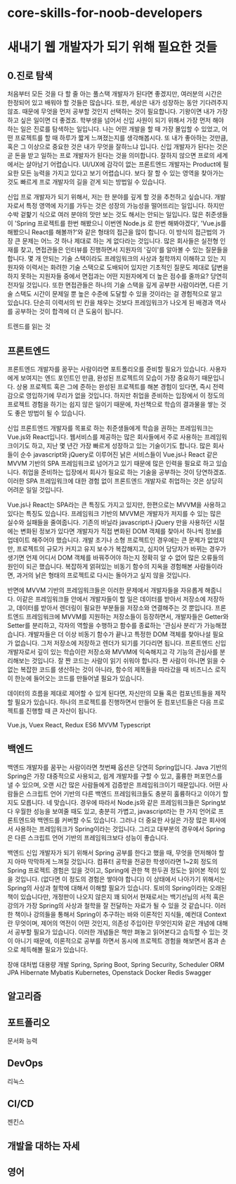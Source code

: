 # core-skills-for-noob-developers
# 새내기 웹 개발자가 되기 위해 필요한 것들

## 0.진로 탐색
 처음부터 모든 것을 다 할 줄 아는 풀스택 개발자가 된다면 좋겠지만, 여러분의 시간은 한정되어 있고 배워야 할 것들은 많습니다. 또한, 세상은 내가 성장하는 동안 기다려주지 않죠. 때문에 무엇을 먼저 공부할 것인지 선택하는 것이 필요합니다. 기왕이면 내가 가장 하고 싶은 일이면 더 좋겠죠. 학부생을 넘어서 신입 사원이 되기 위해서 가장 먼저 해야 하는 일은 진로를 탐색하는 일입니다. 나는 어떤 개발을 할 때 가장 몰입할 수 있었고, 어떤 프로젝트를 할 때 하루가 짧게 느껴졌는지를 생각해봅시다. 또 내가 좋아하는 것만큼, 혹은 그 이상으로 중요한 것은 내가 무엇을 잘하느냐 입니다. 신입 개발자가 된다는 것은 곧 돈을 받고 일하는 프로 개발자가 된다는 것을 의미합니다. 잘하지 않으면 프로의 세계에서는 살아남기 어렵습니다. UI/UX에 감각이 없는 프론트엔드 개발자는 Product에 필요한 모든 능력을 가지고 있다고 보기 어렵습니다. 보다 잘 할 수 있는 영역을 찾아가는 것도 빠르게 프로 개발자의 길을 걷게 되는 방법일 수 있습니다.  
 
 신입 프로 개발자가 되기 위해서, 저는 한 분야를 깊게 할 것을 추천하고 싶습니다. 개발자로서 특정 영역에 자기를 가두는 것은 성장의 가능성을 떨어뜨리는 일입니다. 하지만 수박 겉핥기 식으로 여러 분야의 맛만 보는 것도 해서는 안되는 일입니다. 많은 취준생들이 'Spring 프로젝트를 한번 해봤으니 이번엔 Node.js 로 한번 해봐야겠다', 'Vue.js를 해봤으니 React를 해볼까?'와 같은 형태의 접근을 많이 합니다. 이 방식의 접근법의 가장 큰 문제는 어느 것 하나 제대로 하는 게 없다라는 것입니다. 많은 회사들은 실전형 인재를 찾고, 면접관들은 인터뷰를 진행하면서 지원자의 '깊이'를 알아볼 수 있는 질문들을 합니다. 몇 개 안되는 기술 스택이라도 프레임워크의 사상과 철학까지 이해하고 있는 지원자와 이력서는 화려한 기술 스택으로 도배되어 있지만 기초적인 질문도 제대로 답변을 하지 못하는 지원자들 중에서 면접과는 어떤 지원자에게 더 높은 점수를 줄까요? 당연히 전자일 것입니다. 또한 면접관들은 하나의 기술 스택을 깊게 공부한 사람이라면, 다른 기술 스택도 시간이 문제일 뿐 높은 수준에 도달할 수 있을 것이라는 걸 경험적으로 알고 있습니다. 단순히 이력서의 빈 칸을 채우는 것보다 프레임워크가 나오게 된 배경과 역사를 공부하는 것이 합격에 더 큰 도움이 됩니다.

트렌드를 읽는 것

## 프론트엔드
 프론트엔드 개발자를 꿈꾸는 사람이라면 포트폴리오를 준비할 필요가 있습니다. 사용자에게 보여지는 엔드 포인트인 만큼, 완성된 프로젝트의 모습이 가장 중요하기 때문입니다. 상용 프로젝트 혹은 그에 준하는 완성된 프로젝트를 해본 경험이 있다면, 즉시 전력감으로 영입하기에 무리가 없을 것입니다. 하지만 취업을 준비하는 입장에서 이 정도의 프로젝트 경험을 하기는 쉽지 않은 일이기 때문에, 차선책으로 학습의 결과물을 쌓는 것도 좋은 방법이 될 수 있습니다.
 
 신입 프론트엔드 개발자를 목표로 하는 취준생들에게 학습을 권하는 프레임워크는 Vue.js와 React입니다. 웹서비스를 제공하는 많은 회사들에서 주로 사용하는 프레임워크이기도 하고, 지난 몇 년간 가장 빠르게 성장하고 있는 기술이기도 합니다. 많은 회사들이 순수 javascript와 jQuery로 이루어진 낡은 서비스들이 Vue.js나 React 같은 MVVM 기반의 SPA 프레임워크로 넘어가고 있기 때문에 많은 인력을 필요로 하고 있습니다. 취업을 준비하는 입장에서 회사가 필요로 하는 기술을 공부하는 것이 당연하겠죠. 이러한 SPA 프레임워크에 대한 경험 없이 프론트엔드 개발자로 취업하는 것은 상당히 어려운 일일 것입니다.
 
 Vue.js나 React는 SPA라는 큰 특징도 가지고 있지만, 한편으로는 MVVM을 사용하고 있다는 특징도 있습니다. 프레임워크 기반의 MVVM은 개발자가 저지를 수 있는 많은 실수와 실패들을 줄여줍니다. 기존의 바닐라 javascript나 jQuery 만을 사용하던 시절에는 변화된 정보가 있다면 개발자가 직접 변화된 DOM 객체를 찾아서 하나씩 정보를 업데이트 해주어야 했습니다. 개발 초기나 소형 프로젝트인 경우에는 큰 문제가 없었지만, 프로젝트의 규모가 커지고 유지 보수가 복잡해지고, 심지어 담당자가 바뀌는 경우가 생기면 언제 어디서 DOM 객체를 바꿔주어야 하는지 정확히 알 수 없어 많은 오류들의 원인이 되곤 했습니다. 복잡하게 얽혀있는 비동기 함수의 지옥을 경험해본 사람들이라면, 과거의 낡은 형태의 프로젝트로 다시는 돌아가고 싶지 않을 것입니다.
 
 반면에 MVVM 기반의 프레임워크들은 이러한 문제에서 개발자들을 자유롭게 해줍니다. 이같은 프레임워크들 안에서 개발자들이 할 일은 데이터를 받아서 저장소에 저장하고, 데이터를 받아서 렌더링이 필요한 부분들을 저장소와 연결해주는 것 뿐입니다. 프론트엔드 프레임워크에 MVVM를 지원하는 저장소들이 등장하면서, 개발자들은 Getter와 Setter를 분리하고, 각자의 역할을 수행하고 함수를 종료하는 '관심사 분리'가 가능해졌습니다. 개발자들은 더 이상 비동기 함수가 끝나고 특정한 DOM 객체를 찾아나설 필요가 없습니다. 그저 저장소에 저장하고 렌더가 되기를 기다리면 됩니다.
 프론트엔드 신입 개발자로서 깊이 있는 학습이란 저장소와 MVVM에 익숙해지고 각 기능의 관심사를 분리해보는 것입니다. 잘 짠 코드는 사람이 읽기 쉬워야 합니다. 짠 사람이 아니면 읽을 수 없는 복잡한 코드를 생산하는 것이 아니라, 함수의 제목들을 따라갔을 때 비즈니스 로직이 한눈에 들어오는 코드를 만들어낼 필요가 있습니다. 
 
 데이터의 흐름을 제대로 제어할 수 있게 된다면, 자신만의 모듈 혹은 컴포넌트들을 제작할 필요가 있습니다. 하나의 프로젝트를 진행하면서 만들어 둔 컴포넌트들은 다음 프로젝트를 진행할 때 큰 자산이 됩니다. 

Vue.js, Vuex
React, Redux
ES6
MVVM
Typescript

## 백엔드
 백엔드 개발자를 꿈꾸는 사람이라면 첫번째 옵션은 당연히 Spring입니다. Java 기반의 Spring은 가장 대중적으로 사용되고, 쉽게 개발자를 구할 수 있고, 훌륭한 퍼포먼스를 낼 수 있으며, 오랜 시간 많은 사람들에게 검증받은 프레임워크이기 때문입니다. 어떤 사람들은 스크립트 언어 기반의 다른 백엔드 프레임워크들도 충분히 훌륭하다고 이야기 할지도 모릅니다. 네 맞습니다. 경우에 따라서 Node.js와 같은 프레임워크들은 Spring보다 우월한 성능을 보여줄 때도 있고, 충분히 가볍고, javascript라는 한 가지 언어로 프론트엔드와 백엔드를 커버할 수도 있습니다. 그러나 더 중요한 사실은 가장 많은 회사에서 사용하는 프레임워크가 Spring이라는 것입니다. 그리고 대부분의 경우에서 Spring은 다른 스크립트 언어 기반의 프레임워크보다 성능이 좋습니다.
 
 백엔드 신입 개발자가 되기 위해서 Spring 공부를 한다고 했을 때, 무엇을 먼저해야 할 지 아마 막막하게 느껴질 것입니다. 컴퓨터 공학을 전공한 학생이라면 1~2회 정도의 Spring 프로젝트 경험은 있을 것이고, Spring에 관한 책 한두권 정도는 읽어본 적이 있을 것입니다. (없다면 이 정도의 경험은 쌓아야 합니다) 이 상태에서 나아가기 위해서는 Spring의 사상과 철학에 대해서 이해할 필요가 있습니다. 토비의 Spring이라는 오래된 책이 있습니다만, 개정판이 나오지 않은지 꽤 되어서 현재로서는 백기선님의 서적 혹은 강의가 가장 Spring의 사상과 철학을 잘 전달하는 자료가 될 수 있을 것 같습니다. 이러한 책이나 강의들을 통해서 Spring이 추구하는 바와 이론적인 지식들, 예컨대 Context란 무엇이며, 제어의 역전이 어떤 것인지, 의존성 주입이란 무엇인지와 같은 개념에 대해서 공부할 필요가 있습니다. 이러한 개념들은 책만 펴놓고 읽어본다고 습득할 수 있는 것이 아니기 때문에, 이론적으로 공부를 하면서 동시에 프로젝트 경험을 해보면서 몸과 손으로 체득해볼 필요가 있습니다.
  

장애 대처법
대용량 개발
Spring, Spring Boot, Spring Security, Scheduler
ORM
JPA
Hibernate
Mybatis
Kubernetes, Openstack
Docker
Redis
Swagger


## 알고리즘

## 포트폴리오
문서화 능력
## DevOps
리눅스

## CI/CD

젠킨스

## 개발을 대하는 자세

## 영어




